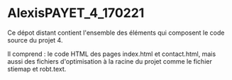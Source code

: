 ﻿# AlexisPAYET_4_170221
 
 Ce dépot distant contient l'ensemble des éléments qui composent le code source du projet 4.
 
 Il comprend : le code HTML des pages index.html et contact.html, mais aussi des fichiers d'optimisation à la racine du projet comme le fichier stiemap et robt.text.
 
